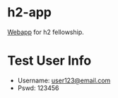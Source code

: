 # h2-app
[Webapp](https://h2-app.web.app/) for h2 fellowship.

# Test User Info
* Username: user123@email.com
* Pswd: 123456